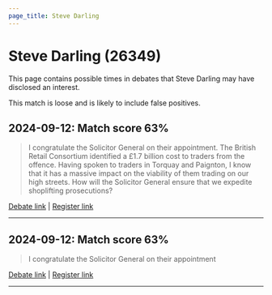 ```yaml
---
page_title: Steve Darling
---
```


# Steve Darling  (26349)

This page contains possible times in debates that Steve Darling may have disclosed an interest.

This match is loose and is likely to include false positives. 



## 2024-09-12: Match score 63%

>I congratulate the Solicitor General on their appointment. The British Retail Consortium identified a £1.7 billion cost to traders from the offence. Having spoken to traders in Torquay and Paignton, I know that it has a massive impact on the viability of them trading on our high streets. How will the Solicitor General ensure that we expedite shoplifting prosecutions?

[Debate link](https://www.theyworkforyou.com/debates/?id=2024-09-12b.961.3) | [Register link](https://www.theyworkforyou.com/mp/26349/register)


---



## 2024-09-12: Match score 63%

>I congratulate the Solicitor General on their appointment

[Debate link](https://www.theyworkforyou.com/debates/?id=2024-09-12b.961.3) | [Register link](https://www.theyworkforyou.com/mp/26349/register)


---

